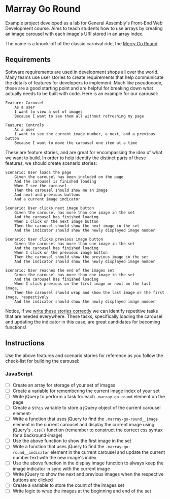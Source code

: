 # Marray Go Round

Example project developed as a lab for General Assembly's Front-End Web Development course. Aims to teach students how to use arrays by creating an image carousel with each image's URI stored in an array index.

The name is a knock-off of the classic carnival ride, the [Merry Go Round](https://en.wikipedia.org/w/index.php?title=Merry_go_round).

## Requirements

Software requirements are used in development shops all over the world. Many teams use user stories to create requirements that help communicate the details of features for developers to implement. Much like pseudocode, these are a good starting point and are helpful for breaking down what actually needs to be built with code. Here is an example for our carousel:

	Feature: Carousel
		As a user
		I want to view a set of images
		Because I want to see them all without refreshing my page

	Feature: Controls
		As a user
		I want to see the current image number, a next, and a previous button
		Because I want to move the carousel one item at a time

These are feature stories, and are great for encompassing the idea of what we want to build. In order to help identify the distinct parts of these features, we should create scenario stories:

	Scenario: User loads the page
		Given the carousel has been included on the page
		And the carousel is finished loading
		When I see the carousel
		Then the carousel should show me an image
		And next and previous buttons
		And a current image indicator

	Scenario: User clicks next image button
		Given the carousel has more than one image in the set
		And the carousel has finished loading
		When I click on the next image button
		Then the carousel should show the next image in the set
		And the indicator should show the newly displayed image number

	Scenario: User clicks previous image button
		Given the carousel has more than one image in the set
		And the carousel has finished loading
		When I click on the previous image button
		Then the carousel should show the previous image in the set
		And the indicator should show the newly displayed image number

	Scenario: User reaches the end of the images set
		Given the carousel has more than one image in the set
		And the carousel has finished loading
		When I click previous on the first image or next on the last image,
		Then the carousel should wrap and show the last image or the first image, respectively
		And the indicator should show the newly displayed image number

Notice, if we [write these stories correctly](http://pivotallabs.com/well-formed-stories/) we can identify repetitive tasks that are needed everywhere. These tasks, specifically loading the carousel and updating the indicator in this case, are great candidates for becoming functions!

## Instructions

Use the above features and scenario stories for reference as you follow the check-list for building the carousel:

### JavaScript

- [ ] Create an array for storage of your set of images
- [ ] Create a variable for remembering the current image index of your set
- [ ] Write jQuery to perform a task for each `.marray-go-round` element on the page
- [ ] Create a `$this` variable to store a jQuery object of the current carousel element-
- [ ] Write a function that uses jQuery to find the `.marray-go-round__image` element in the current carousel and display the current image using jQuery's `.css()` function (remember to construct the correct css syntax for a backround-image)
- [ ] Use the above function to show the first image in the set
- [ ] Write a function that uses jQuery to find the `.marray-go-round__indicator` element in the current carousel and update the current number text with the new image's index
- [ ] Use the above function in the display image function to always keep the image indicator in sync with the current image
- [ ] Write jQuery to show the next and previous images when the respective buttons are clicked
- [ ] Create a variable to store the count of the images set
- [ ] Write logic to wrap the images at the beginning and end of the set
